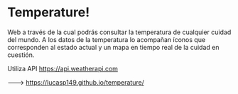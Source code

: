 # Temperature!

Web a través de la cual podrás consultar la temperatura de cualquier cuidad del mundo. A los datos de la temperatura lo acompañan íconos que corresponden al estado actual y un mapa en tiempo real de la cuidad en cuestión.

Utiliza API https://api.weatherapi.com

---> https://lucasp149.github.io/temperature/
